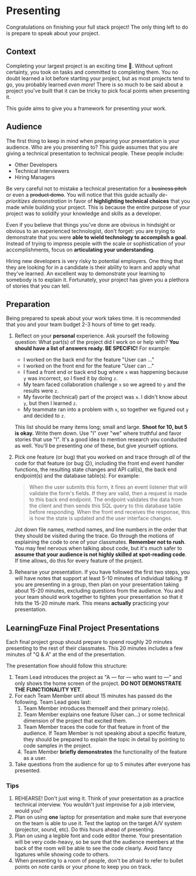 # Presenting

Congratulations on finishing your full stack project! The only thing left to do is prepare to speak about your project.

## Context

Completing your largest project is an exciting time 🎉. Without upfront certainty, you took on tasks and committed to completing them. You no doubt learned a lot before starting your project, but as most projects tend to go, you probably learned _even more_! There is so much to be said about a project you've built that it can be tricky to pick focal points when presenting it.

This guide aims to give you a framework for presenting your work.

## Audience

The first thing to keep in mind when preparing your presentation is your audience. Who are you presenting to? This guide assumes that you are giving a technical presentation to technical people. These people include:

- Other Developers
- Technical Interviewers
- Hiring Managers

Be very careful not to mistake a technical presentation for a ~~business pitch~~ or even a ~~product demo~~. You will notice that this guide actually _de-prioritizes demonstration_ in favor of **highlighting technical choices** that you made while building your project. This is because the entire purpose of your project was to solidify your knowledge and skills as a developer.

Even if you believe that things you've done are obvious in hindsight or obvious to an experienced technologist, don't forget: you are trying to demonstrate that you were **able to wield technology to accomplish a goal**. Instead of trying to impress people with the scale or sophistication of your accomplishments, focus on **articulating your understanding**.

Hiring new developers is very risky to potential employers. One thing that they are looking for in a candidate is their ability to learn and apply what they've learned. An excellent way to demonstrate your learning to somebody is to explain it. Fortunately, your project has given you a plethora of stories that you can tell.

## Preparation

Being prepared to speak about your work takes time. It is recommended that you and your team budget 2-3 hours of time to get ready.

1. Reflect on your **personal** experience. Ask yourself the following question: What part(s) of the project did I work on or help with? **You should have a list of answers ready. BE SPECIFIC!** For example:

    - I worked on the back end for the feature "User can ..."
    - I worked on the front end for the feature "User can ..."
    - I fixed a front end or back end bug where `x` was happening because `y` was incorrect, so I fixed it by doing `z`.
    - My team faced collaboration challenge `x` so we agreed to `y` and the results were `z`.
    - My favorite (technical) part of the project was `x`. I didn't know about `y`, but then I learned `z`.
    - My teammate ran into a problem with `x`, so together we figured out `y` and decided to `z`.

    This list should be many items long; small and large. **Shoot for 10, but 5 is okay.** Write them down. Use "I" over "we" where truthful and favor stories that use "I". It's a good idea to mention research you conducted as well. You'll be presenting _one_ of these, but give yourself options.

1. Pick one feature (or bug) that you worked on and trace through _all_ of the code for that feature (or bug 😉), including the front end event handler functions, the resulting state changes and API call(s), the back end endpoint(s) and the database table(s). For example:

     > When the user submits this form, it fires an event listener that will validate the form's fields. If they are valid, then a request is made to this back end endpoint. The endpoint validates the data from the client and then sends this SQL query to this database table before responding. When the front end receives the response, this is how the state is updated and the user interface changes.

    Jot down file names, method names, and line numbers in the order that they should be visited during the trace. Go through the motions of explaining the code to one of your classmates. **Remember not to rush**. You may feel nervous when talking about code, but it's _much_ safer to **assume that your audience is not highly skilled at spot-reading code**. If time allows, do this for every feature of the project.

1. Rehearse your presentation. If you have followed the first two steps, you will have notes that support at least 5-10 minutes of individual talking. If you are presenting in a group, then plan on your presentation taking about 15-20 minutes, excluding questions from the audience. You and your team should work together to tighten your presentation so that it hits the 15-20 minute mark. This means **actually** practicing your presentation.

## LearningFuze Final Project Presentations

Each final project group should prepare to spend roughly 20 minutes presenting to the rest of their classmates. This 20 minutes includes a few minutes of "Q & A" at the end of the presentation.

The presentation flow should follow this structure:

1. Team Lead introduces the project as "A &mdash; for &mdash; who want to &mdash;" and only shows the home screen of the project. **DO NOT DEMONSTRATE THE FUNCTIONALITY YET**.
1. For each Team Member until about 15 minutes has passed do the following. Team Lead goes last:
    1. Team Member introduces themself and their primary role(s).
    1. Team Member explains one feature (User can...) or some technical dimension of the project that excited them.
    1. Team Member traces the code for that feature in front of the audience. If Team Member is not speaking about a specific feature, they should be prepared to explain the topic in detail by pointing to code samples in the project.
    1. Team Member **briefly demonstrates** the functionality of the feature as a user.
1. Take questions from the audience for up to 5 minutes after everyone has presented.

### Tips

1. REHEARSE! Don't just wing it. Think of your presentation as a practice technical interview. You wouldn't just improvise for a job interview, would you?
1. Plan on using **one** laptop for presentation and make sure that everyone on the team is able to use it. Test the laptop on the target A/V system (projector, sound, etc). Do this hours ahead of presenting.
1. Plan on using a legible font and code editor theme. Your presentation will be very code-heavy, so be sure that the audience members at the back of the room will be able to see the code clearly. Avoid fancy ligatures while showing code to others.
1. When presenting to a room of people, don't be afraid to refer to bullet points on note cards or your phone to keep you on track.
